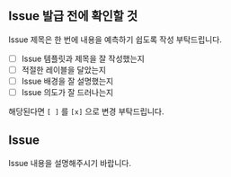 ## Issue 발급 전에 확인할 것

Issue 제목은 한 번에 내용을 예측하기 쉽도록 작성 부탁드립니다.

* [ ] Issue 템플릿과 제목을 잘 작성했는지
* [ ] 적절한 레이블을 달았는지
* [ ] Issue 배경을 잘 설명했는지
* [ ] Issue 의도가 잘 드러나는지

해당된다면 `[ ]` 를 `[x]` 으로 변경 부탁드립니다.

## Issue

Issue 내용을 설명해주시기 바랍니다.
